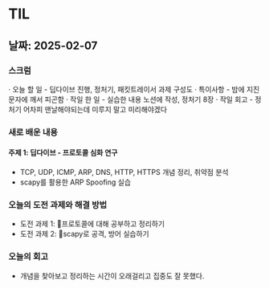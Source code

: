 # TIL

## 날짜: 2025-02-07

### 스크럼
· 오늘 할 일	- 딥다이브 진행, 정처기, 패킷트레이서 과제 구성도
· 특이사항		- 밤에 지진 문자에 깨서 피곤함
· 작일 한 일	- 실습한 내용 노션에 작성, 정처기 8장
· 작일 회고		- 정처기 어차피 맨날해야되는데 미루지 말고 미리해야겠다

### 새로 배운 내용
#### 주제 1: 딥다이브 - 프로토콜 심화 연구
- TCP, UDP, ICMP, ARP, DNS, HTTP, HTTPS 개념 정리, 취약점 분석
- scapy를 활용한 ARP Spoofing 실습

### 오늘의 도전 과제와 해결 방법
- 도전 과제 1: 프로토콜에 대해 공부하고 정리하기
- 도전 과제 2: scapy로 공격, 방어 실습하기

### 오늘의 회고
- 개념을 찾아보고 정리하는 시간이 오래걸리고 집중도 잘 못했다.
